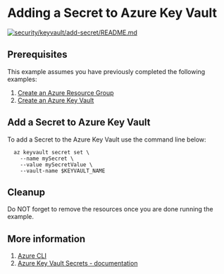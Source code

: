 
# Adding a Secret to Azure Key Vault

[![security/keyvault/add-secret/README.md](https://github.com/Azure-Samples/java-on-azure-examples/actions/workflows/security_keyvault_add-secret_README_md.yml/badge.svg)](https://github.com/Azure-Samples/java-on-azure-examples/actions/workflows/security_keyvault_add-secret_README_md.yml)

## Prerequisites

This example assumes you have previously completed the following examples:

1. [Create an Azure Resource Group](../../groupd/create/README.md)
1. [Create an Azure Key Vault](../create/README.md)

<!-- workflow.cron(25 13 * * 5) -->
<!-- workflow.include(../../../general/group/create/README.md) -->
<!-- workflow.include(../create/README.md) -->

## Add a Secret to Azure Key Vault

To add a Secret to the Azure Key Vault use the command line below:

```shell
  az keyvault secret set \
    --name mySecret \
    --value mySecretValue \
    --vault-name $KEYVAULT_NAME
```

## Cleanup

Do NOT forget to remove the resources once you are done running the example.

<!-- workflow.directOnly()

export RESULT=$(az keyvault secret show --name mySecret --vault $KEYVAULT_NAME --query value --output tsv)
if [[ "$RESULT" != "mySecretValue" ]]; then
  echo 'Secret was not properly set'
  az group delete --name $RESOURCE_GROUP --yes || true
  exit 1
fi

az group delete --name $RESOURCE_GROUP --yes || true

  -->

## More information

1. [Azure CLI](https://docs.microsoft.com/cli/azure/keyvault/secret)
1. [Azure Key Vault Secrets - documentation](https://docs.microsoft.com/azure/key-vault/secrets)
